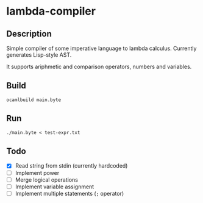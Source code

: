 # lambda-compiler

## Description

Simple compiler of some imperative language to lambda calculus. Currently generates Lisp-style AST.

It supports ariphmetic and comparison operators, numbers and variables.

## Build

    ocamlbuild main.byte

## Run

    ./main.byte < test-expr.txt

## Todo

- [x] Read string from stdin (currently hardcoded)
- [ ] Implement power
- [ ] Merge logical operations
- [ ] Implement variable assignment
- [ ] Implement multiple statements (``;`` operator)
